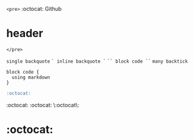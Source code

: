 `<pre>`
:octocat: Github
# header
`</pre>`

` single backquote `
`` ` inline backquote ` ``
``` `` block code `` ```
```````` many backtick ````````
```````````````````````````````
block code {
  using markdown
}
```````````````````````````````
```markdown
:octocat:
```
:octocat:
\:octocat\:
\\:octocat\\:
# :octocat:
